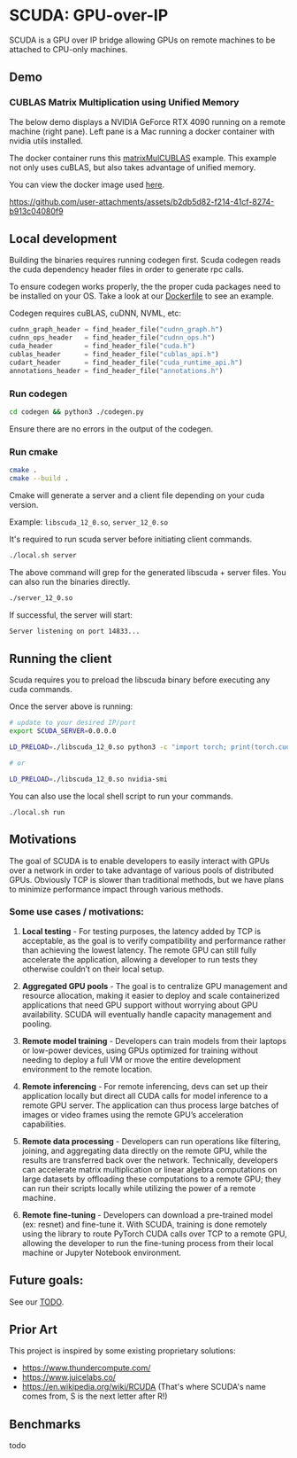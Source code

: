 # SCUDA: GPU-over-IP

SCUDA is a GPU over IP bridge allowing GPUs on remote machines to be attached
to CPU-only machines.

## Demo

### CUBLAS Matrix Multiplication using Unified Memory

The below demo displays a NVIDIA GeForce RTX 4090 running on a remote machine (right pane).
Left pane is a Mac running a docker container with nvidia utils installed.

The docker container runs this [matrixMulCUBLAS](./test/cublas_unified.cu) example. This example not only uses cuBLAS, but also takes advantage of unified memory.

You can view the docker image used [here](./deploy/Dockerfile.unified).

https://github.com/user-attachments/assets/b2db5d82-f214-41cf-8274-b913c04080f9

## Local development

Building the binaries requires running codegen first. Scuda codegen reads the cuda dependency header files in order to generate rpc calls.

To ensure codegen works properly, the the proper cuda packages need to be installed on your OS. Take a look at our [Dockerfile](./Dockerfile.build) to see an example.

Codegen requires cuBLAS, cuDNN, NVML, etc:

```py
cudnn_graph_header = find_header_file("cudnn_graph.h")
cudnn_ops_header   = find_header_file("cudnn_ops.h")
cuda_header        = find_header_file("cuda.h")
cublas_header      = find_header_file("cublas_api.h")
cudart_header      = find_header_file("cuda_runtime_api.h")
annotations_header = find_header_file("annotations.h")
```

### Run codegen

```bash
cd codegen && python3 ./codegen.py
```

Ensure there are no errors in the output of the codegen.

### Run cmake

```sh
cmake .
cmake --build .
```

Cmake will generate a server and a client file depending on your cuda version.

Example:
`libscuda_12_0.so`, `server_12_0.so`

It's required to run scuda server before initiating client commands.

```sh
./local.sh server
```

The above command will grep for the generated libscuda + server files. You can also run the binaries directly.


```sh
./server_12_0.so
```

If successful, the server will start:

```bash
Server listening on port 14833...
```

## Running the client

Scuda requires you to preload the libscuda binary before executing any cuda commands.

Once the server above is running:

```sh
# update to your desired IP/port
export SCUDA_SERVER=0.0.0.0

LD_PRELOAD=./libscuda_12_0.so python3 -c "import torch; print(torch.cuda.is_available())"

# or

LD_PRELOAD=./libscuda_12_0.so nvidia-smi
```

You can also use the local shell script to run your commands.

```
./local.sh run
```

## Motivations

The goal of SCUDA is to enable developers to easily interact with GPUs over a network in order to take advantage of various pools of distributed GPUs. Obviously TCP is slower than traditional methods, but we have plans to minimize performance impact through various methods.

### Some use cases / motivations:

1. **Local testing** - For testing purposes, the latency added by TCP is acceptable, as the goal is to verify compatibility and performance rather than achieving the lowest latency. The remote GPU can still fully accelerate the application, allowing a developer to run tests they otherwise couldn’t on their local setup.

2. **Aggregated GPU pools** - The goal is to centralize GPU management and resource allocation, making it easier to deploy and scale containerized applications that need GPU support without worrying about GPU availability. SCUDA will eventually handle capacity management and pooling.

3. **Remote model training** - Developers can train models from their laptops or low-power devices, using GPUs optimized for training without needing to deploy a full VM or move the entire development environment to the remote location.

4. **Remote inferencing** - For remote inferencing, devs can set up their application locally but direct all CUDA calls for model inference to a remote GPU server. The application can thus process large batches of images or video frames using the remote GPU’s acceleration capabilities.

5. **Remote data processing** - Developers can run operations like filtering, joining, and aggregating data directly on the remote GPU, while the results are transferred back over the network. Technically, developers can accelerate matrix multiplication or linear algebra computations on large datasets by offloading these computations to a remote GPU; they can run their scripts locally while utilizing the power of a remote machine.

6. **Remote fine-tuning** - Developers can download a pre-trained model (ex: resnet) and fine-tune it. With SCUDA, training is done remotely using the library to route PyTorch CUDA calls over TCP to a remote GPU, allowing the developer to run the fine-tuning process from their local machine or Jupyter Notebook environment.

## Future goals:

See our [TODO](./TODO.md).

## Prior Art

This project is inspired by some existing proprietary solutions:

- https://www.thundercompute.com/
- https://www.juicelabs.co/
- https://en.wikipedia.org/wiki/RCUDA (That's where SCUDA's name comes from, S is the next letter after R!)

## Benchmarks

todo
